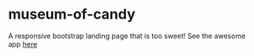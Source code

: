 # museum-of-candy
A responsive bootstrap landing page that is too sweet!
See the awesome app [here](https://sotoxp.github.io/museum-of-candy/index.html)
